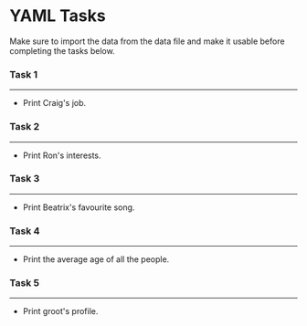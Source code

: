 # YAML Tasks

Make sure to import the data from the data file and make it usable before completing the tasks below.

### Task 1

---

- Print Craig's job.

### Task 2

---

- Print Ron's interests.

### Task 3

---

- Print Beatrix's favourite song.

### Task 4

---

- Print the average age of all the people.

### Task 5

---

- Print groot's profile.
